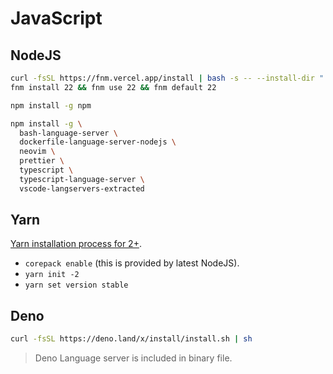 # JavaScript

## NodeJS

```bash
curl -fsSL https://fnm.vercel.app/install | bash -s -- --install-dir "./.fnm" --skip-shell
fnm install 22 && fnm use 22 && fnm default 22
```

```bash
npm install -g npm

npm install -g \
  bash-language-server \
  dockerfile-language-server-nodejs \
  neovim \
  prettier \
  typescript \
  typescript-language-server \
  vscode-langservers-extracted
```

## Yarn

[Yarn installation process for 2+](https://yarnpkg.com/getting-started/install).

- `corepack enable` (this is provided by latest NodeJS).
- `yarn init -2`
- `yarn set version stable`

## Deno

```bash
curl -fsSL https://deno.land/x/install/install.sh | sh
```

> Deno Language server is included in binary file.
